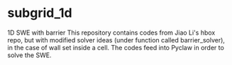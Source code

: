 # subgrid_1d
1D SWE with barrier 
This repository contains codes from Jiao Li's hbox repo, but with modified solver ideas (under function called barrier_solver), in the case of wall set inside a cell.
The codes feed into Pyclaw in order to solve the SWE.
